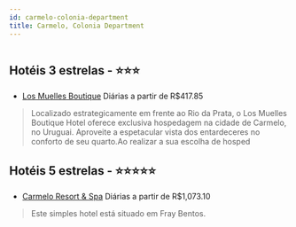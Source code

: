 ```yaml
---
id: carmelo-colonia-department
title: Carmelo, Colonia Department
---
```


<center><img src="http://image1.urlforimages.com/Images/1454134/$Original/801266018_729X406.JPG" alt="" /></center>


## Hotéis 3 estrelas - ⭐️⭐️⭐️

-    [Los Muelles Boutique](https://www.hurb.com/hoteis/carmelo/los-muelles-boutique-JNP-JP103259?cmp=18055) Diárias a partir de R$417.85
   > Localizado estrategicamente em frente ao Rio da Prata, o Los Muelles Boutique Hotel oferece exclusiva hospedagem na cidade de Carmelo, no Uruguai. Aproveite a espetacular vista dos entardeceres no conforto de seu quarto.Ao realizar a sua escolha de hosped

## Hotéis 5 estrelas - ⭐️⭐️⭐️⭐️⭐️

-    [Carmelo Resort & Spa](https://www.hurb.com/hoteis/carmelo/carmelo-resort-spa-JNP-JP754878?cmp=18055) Diárias a partir de R$1,073.10
   > Este simples hotel está situado em Fray Bentos. 
